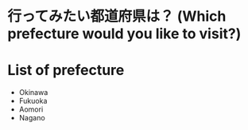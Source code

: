 # 行ってみたい都道府県は？ (Which prefecture would you like to visit?)

# List of prefecture
- Okinawa
- Fukuoka
- Aomori
- Nagano
